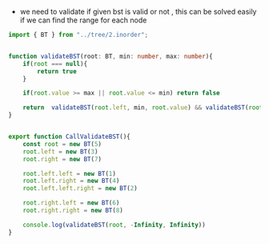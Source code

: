 
- we need to validate if given bst is valid or not , this can be solved easily if we can find the range for each node 

```ts
import { BT } from "../tree/2.inorder";


function validateBST(root: BT, min: number, max: number){
    if(root === null){
        return true
    }

    if(root.value >= max || root.value <= min) return false

    return  validateBST(root.left, min, root.value) && validateBST(root.right, root.value, max)
}


export function CallValidateBST(){
    const root = new BT(5)
    root.left = new BT(3)
    root.right = new BT(7)

    root.left.left = new BT(1)
    root.left.right = new BT(4)
    root.left.left.right = new BT(2)

    root.right.left = new BT(6)
    root.right.right = new BT(8)

    console.log(validateBST(root, -Infinity, Infinity))
}
```
